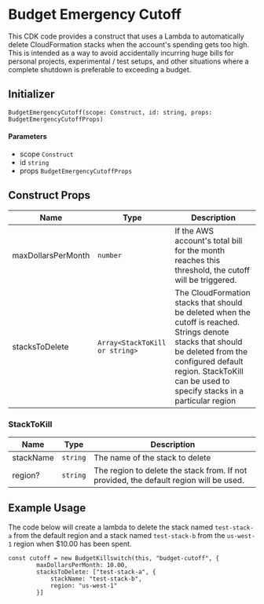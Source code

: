 # Budget Emergency Cutoff

This CDK code provides a construct that uses a Lambda to automatically delete CloudFormation stacks when the account's spending gets too high. This is intended as a way to avoid accidentally incurring huge bills for personal projects, experimental / test setups, and other situations where a complete shutdown is preferable to exceeding a budget.

## Initializer
`BudgetEmergencyCutoff(scope: Construct, id: string, props: BudgetEmergencyCutoffProps)`

#### Parameters
- scope `Construct`
- id `string`
- props `BudgetEmergencyCutoffProps`

## Construct Props
| Name | Type | Description |
| ---- | ---- | ----------- |
| maxDollarsPerMonth | `number` | If the AWS account's total bill for the month reaches this threshold, the cutoff will be triggered. | 
| stacksToDelete | `Array<StackToKill or string>` | The CloudFormation stacks that should be deleted when the cutoff is reached. Strings denote stacks that should be deleted from the configured default region. StackToKill can be used to specify stacks in a particular region |

### StackToKill
| Name | Type | Description |
| ---- | ---- | ----------- |
| stackName | `string` | The name of the stack to delete | 
| region? | `string` | The region to delete the stack from. If not provided, the default region will be used. |



## Example Usage
The code below will create a lambda to delete the stack named `test-stack-a` from the default region and a stack named `test-stack-b` from the `us-west-1` region when $10.00 has been spent.

```
const cutoff = new BudgetKillswitch(this, "budget-cutoff", {
        maxDollarsPerMonth: 10.00,
        stacksToDelete: ["test-stack-a", {
            stackName: "test-stack-b",
            region: "us-west-1"
        }]
```